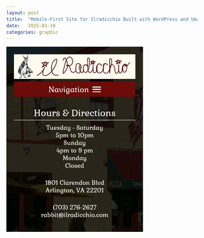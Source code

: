 ```yaml
---
layout: post
title:  "Mobile-First Site for Ilradicchio Built with WordPress and Umami Theme"
date:   2015-03-18
categories: graphic
---
```


<img src="/img/ilr.jpg" alt="Il Radicchio" class="img-responsive img-center">


